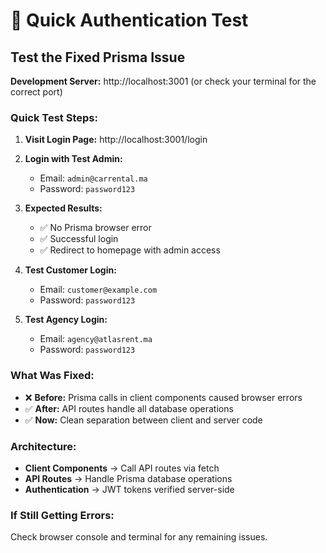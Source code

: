 # 🧪 Quick Authentication Test

## Test the Fixed Prisma Issue

**Development Server:** http://localhost:3001 (or check your terminal for the correct port)

### **Quick Test Steps:**

1. **Visit Login Page:** http://localhost:3001/login

2. **Login with Test Admin:**
   - Email: `admin@carrental.ma`
   - Password: `password123`

3. **Expected Results:**
   - ✅ No Prisma browser error
   - ✅ Successful login
   - ✅ Redirect to homepage with admin access

4. **Test Customer Login:**
   - Email: `customer@example.com`
   - Password: `password123`

5. **Test Agency Login:**
   - Email: `agency@atlasrent.ma`
   - Password: `password123`

### **What Was Fixed:**
- ❌ **Before:** Prisma calls in client components caused browser errors
- ✅ **After:** API routes handle all database operations
- ✅ **Now:** Clean separation between client and server code

### **Architecture:**
- **Client Components** → Call API routes via fetch
- **API Routes** → Handle Prisma database operations
- **Authentication** → JWT tokens verified server-side

### **If Still Getting Errors:**
Check browser console and terminal for any remaining issues.

